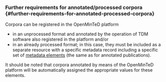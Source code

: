 ### Further requirements for annotated/processed corpora {#further-requirements-for-annotated-processed-corpora}

Corpora can be registered in the OpenMinTeD platform

*   in an unprocessed format and annotated by the operation of TDM software also registered in the platform and/or
*   in an already processed format; in this case, they must be included as a separate resource with a specific metadata record including a specific set of [metadata elements](metadata-schema-for-annotated-corpora.md) (the same as for annotated publications).

It should be noted that corpora annotated by means of the OpenMinTeD platform will be automatically assigned the appropriate values for these elements.
